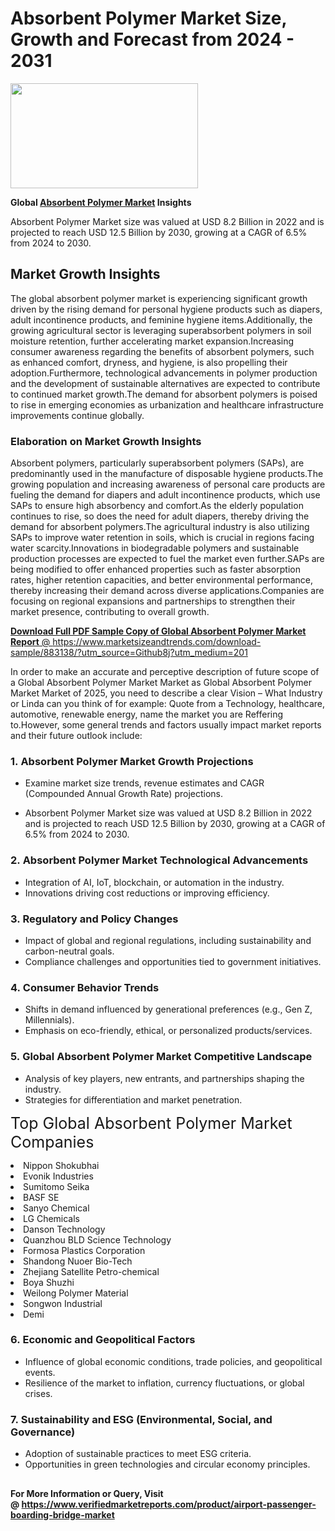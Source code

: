 <H1>Absorbent Polymer Market Size, Growth and Forecast from 2024 - 2031</H1><img class="aligncenter size-medium wp-image-584254" src="https://thirdeyenews.in/wp-content/uploads/2024/09/Global-Market-Research-300x168.jpeg" alt="" width="300" height="168" /><p><strong>Global&nbsp;<a href="https://www.marketsizeandtrends.com/download-sample/883138/?utm_source=Github8j?utm_medium=201">Absorbent Polymer Market</a> Insights</strong></p><p>Absorbent Polymer Market size was valued at USD 8.2 Billion in 2022 and is projected to reach USD 12.5 Billion by 2030, growing at a CAGR of 6.5% from 2024 to 2030.</p><p><h2>Market Growth Insights</h2> <p>The global absorbent polymer market is experiencing significant growth driven by the rising demand for personal hygiene products such as diapers, adult incontinence products, and feminine hygiene items.Additionally, the growing agricultural sector is leveraging superabsorbent polymers in soil moisture retention, further accelerating market expansion.Increasing consumer awareness regarding the benefits of absorbent polymers, such as enhanced comfort, dryness, and hygiene, is also propelling their adoption.Furthermore, technological advancements in polymer production and the development of sustainable alternatives are expected to contribute to continued market growth.The demand for absorbent polymers is poised to rise in emerging economies as urbanization and healthcare infrastructure improvements continue globally.</p> <p><a href="#"></a></p> <h3>Elaboration on Market Growth Insights</h3> <p>Absorbent polymers, particularly superabsorbent polymers (SAPs), are predominantly used in the manufacture of disposable hygiene products.The growing population and increasing awareness of personal care products are fueling the demand for diapers and adult incontinence products, which use SAPs to ensure high absorbency and comfort.As the elderly population continues to rise, so does the need for adult diapers, thereby driving the demand for absorbent polymers.The agricultural industry is also utilizing SAPs to improve water retention in soils, which is crucial in regions facing water scarcity.Innovations in biodegradable polymers and sustainable production processes are expected to fuel the market even further.SAPs are being modified to offer enhanced properties such as faster absorption rates, higher retention capacities, and better environmental performance, thereby increasing their demand across diverse applications.Companies are focusing on regional expansions and partnerships to strengthen their market presence, contributing to overall growth.</p> <p><a href="#"></p><p><span class=""><strong>Download Full PDF Sample Copy of Global Absorbent Polymer Market Report</strong> @ <a href="https://www.marketsizeandtrends.com/download-sample/883138/?utm_source=Github8j?utm_medium=201" target="_blank">https://www.marketsizeandtrends.com/download-sample/883138/?utm_source=Github8j?utm_medium=201</a></span></p><p>In order to make an accurate and perceptive description of future scope of a Global&nbsp;Absorbent Polymer Market Market as Global&nbsp;Absorbent Polymer Market Market of 2025, you need to describe a clear Vision &ndash; What Industry or Linda can you think of for example: Quote from a Technology, healthcare, automotive, renewable energy, name the market you are Reffering to.However, some general trends and factors usually impact market reports and their future outlook include:</p><h3>1.&nbsp;<strong>Absorbent Polymer Market Growth Projections</strong></h3><ul><li>Examine market size trends, revenue estimates and CAGR (Compounded Annual Growth Rate) projections.</li><li><p>Absorbent Polymer Market size was valued at USD 8.2 Billion in 2022 and is projected to reach USD 12.5 Billion by 2030, growing at a CAGR of 6.5% from 2024 to 2030.</p></li></ul><h3>2.&nbsp;<strong>Absorbent Polymer Market Technological Advancements</strong></h3><ul><li>Integration of AI, IoT, blockchain, or automation in the industry.</li><li>Innovations driving cost reductions or improving efficiency.</li></ul><h3>3.&nbsp;<strong>Regulatory and Policy Changes</strong></h3><ul><li>Impact of global and regional regulations, including sustainability and carbon-neutral goals.</li><li>Compliance challenges and opportunities tied to government initiatives.</li></ul><h3>4.&nbsp;<strong>Consumer Behavior Trends</strong></h3><ul><li>Shifts in demand influenced by generational preferences (e.g., Gen Z, Millennials).</li><li>Emphasis on eco-friendly, ethical, or personalized products/services.</li></ul><h3>5.&nbsp;<strong>Global Absorbent Polymer Market Competitive Landscape</strong></h3><ul><li>Analysis of key players, new entrants, and partnerships shaping the industry.</li><li>Strategies for differentiation and market penetration.</li></ul><p data-pm-slice="1 1 []"><span style="color: inherit; font-family: inherit; font-size: 25px;">Top Global Absorbent Polymer Market Companies</span></p><div class="" data-test-id=""><p><li>Nippon Shokubhai</li><li> Evonik Industries</li><li> Sumitomo Seika</li><li> BASF SE</li><li> Sanyo Chemical</li><li> LG Chemicals</li><li> Danson Technology</li><li> Quanzhou BLD Science Technology</li><li> Formosa Plastics Corporation</li><li> Shandong Nuoer Bio-Tech</li><li> Zhejiang Satellite Petro-chemical</li><li> Boya Shuzhi</li><li> Weilong Polymer Material</li><li> Songwon Industrial</li><li> Demi</li></p></div><h3>6.&nbsp;<strong>Economic and Geopolitical Factors</strong></h3><ul><li>Influence of global economic conditions, trade policies, and geopolitical events.</li><li>Resilience of the market to inflation, currency fluctuations, or global crises.</li></ul><h3>7.&nbsp;<strong>Sustainability and ESG (Environmental, Social, and Governance)</strong></h3><ul><li>Adoption of sustainable practices to meet ESG criteria.</li><li>Opportunities in green technologies and circular economy principles.</li></ul><h2><strong style="font-size: 14px;">For More Information or Query, Visit @&nbsp;</strong><a style="background-color: #ffffff; font-size: 14px;" href="https://www.marketsizeandtrends.com/report/absorbent-polymer-market/" target="_blank">https://www.verifiedmarketreports.com/product/airport-passenger-boarding-bridge-market</a></h2>